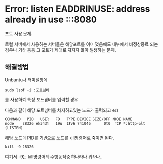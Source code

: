 # Error: listen EADDRINUSE: address already in use :::8080

포트 사용 문제.

로컬 서버에서 사용하는 서버들은 해당포트를 이미 껐음에도 내부에서 비정상종료 되는 경우나 기타 등등 그 포트가 제대로 꺼지지 않아 발생하는 문제.

## 해결방법

Unbuntu나 터미널창에

```
sudo lsof -i :포트넘버
```

를 사용하여 특정 포느넘버를 입력할 경우

다음과 같이 해당 포트넘버를 차지하고있는 노드가 출력되고
ex)

```
COMMAND   PID   USER   FD   TYPE DEVICE SIZE/OFF NODE NAME
node    28326 ek3434   19u  IPv6 741046      0t0  TCP *:http-alt (LISTEN)
```

해당 노드의 PID를 기반으로 노드를 kill명령어로 죽이면 된다.

```
kill -9 28326
```

여기서 -9는 kill명령어의 수행동작중 하나라나 뭐라나..
